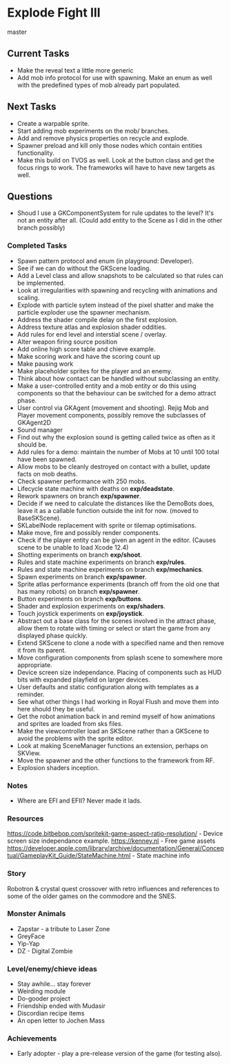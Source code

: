 # Explode Fight III
master

## Current Tasks
- Make the reveal text a little more generic
- Add mob info protocol for use with spawning. Make an enum as well with the predefined types of mob already part populated.

## Next Tasks
- Create a warpable sprite.
- Start adding mob experiments on the mob/ branches.
- Add and remove physics properties on recycle and explode.
- Spawner preload and kill only those nodes which contain entities functionality.
- Make this build on TVOS as well. Look at the button class and get the focus rings to work. The frameworks will have to have new targets as well.

## Questions
- Shoud I use a GKComponentSystem for rule updates to the level? It's not an entity after all. (Could add entity to the Scene as I did in the other branch possibly)

### Completed Tasks
- Spawn pattern protocol and enum (in playground: Developer).
- See if we can do without the GKScene loading.
- Add a Level class and allow snapshots to be calculated so that rules can be implemented.
- Look at irregularities with spawning and recycling with animations and scaling.
- Explode with particle sytem instead of the pixel shatter and make the particle exploder use the spawner mechanism.
- Address the shader compile delay on the first explosion.
- Address texture atlas and explosion shader oddities.
- Add rules for end level and interstial scene / overlay.
- Alter weapon firing source position
- Add online high score table and chieve example.
- Make scoring work and have the scoring count up
- Make pausing work
- Make placeholder sprites for the player and an enemy.
- Think about how contact can be handled without subclassing an entity.
- Make a user-controlled entity and a mob entity or do this using components so that the behaviour can be switched for a demo attract phase.
- User control via GKAgent (movement and shooting). Rejig Mob and Player movement components, possibly remove the subclasses of GKAgent2D
- Sound manager
- Find out why the explosion sound is getting called twice as often as it should be.
- Add rules for a demo: maintain the number of Mobs at 10 until 100 total have been spawned.
- Allow mobs to be cleanly destroyed on contact with a bullet, update facts on mob deaths.
- Check spawner performance with 250 mobs.
- Lifecycle state machine with deaths on __exp/deadstate__.
- Rework spawners on branch __exp/spawner__.
- Decide if we need to calculate the distances like the DemoBots does, leave it as a callable function outside the init for now. (moved to BaseSKScene).
- SKLabelNode replacement with sprite or tilemap optimisations.
- Make move, fire and possibly render components.
- Check if the player entity can be given an agent in the editor. (Causes scene to be unable to load Xcode 12.4)
- Shotting experiments on branch __exp/shoot__.
- Rules and state machine experiments on branch __exp/rules__.
- Rules and state machine experiments on branch __exp/mechanics__.
- Spawn experiments on branch __exp/spawner__.
- Sprite atlas performance experiments (branch off from the old one that has many robots) on branch __exp/spawner__.
- Button experiments on branch __exp/buttons__.
- Shader and explosion experiments on __exp/shaders__.
- Touch joystick experiments on __exp/joystick__.
- Abstract out a base class for the scenes involved in the attract phase, allow them to rotate with timing or select or start the game from any displayed phase quickly.
- Extend SKScene to clone a node with a specified name and then remove it from its parent.
- Move configuration components from splash scene to somewhere more appropriate.
- Device screen size independance. Placing of components such as HUD bits with expanded playfield on larger devices.
- User defaults and static configuration along with templates as a reminder.
- See what other things I had working in Royal Flush and move them into here should they be useful.
- Get the robot animation back in and remind myself of how animations and sprites are loaded from sks files.
- Make the viewcontroller load an SKScene rather than a GKScene to avoid the problems with the sprite editor.
- Look at making SceneManager functions an extension, perhaps on SKView.
- Move the spawner and the other functions to the framework from RF.
- Explosion shaders inception.

### Notes
- Where are EFI and EFII? Never made it lads.

### Resources
https://code.bitbebop.com/spritekit-game-aspect-ratio-resolution/ - Device screen size independance example.
https://kenney.nl - Free game assets  
https://developer.apple.com/library/archive/documentation/General/Conceptual/GameplayKit_Guide/StateMachine.html - State machine info  

### Story
Robotron & crystal quest crossover with retro influences and references to some of the older games on the commodore and the SNES.  

### Monster Animals
- Zapstar - a tribute to Laser Zone
- GreyFace
- Yip-Yap
- DZ - Digital Zombie

### Level/enemy/chieve ideas
- Stay awhile... stay forever
- Weirding module
- Do-gooder project
- Friendship ended with Mudasir
- Discordian recipe items
- An open letter to Jochen Mass

### Achievements
- Early adopter - play a pre-release version of the game (for testing also).
